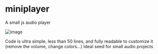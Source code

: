 # miniplayer
A small js audio player

![image](https://github.com/user-attachments/assets/f6af4cac-275b-4f8d-baba-fb0c4ea31613)

Code is ultra simple, less than 50 lines, and fully readable to customize it (remove the volume, change colors...)
Ideal seed for small audio projects
